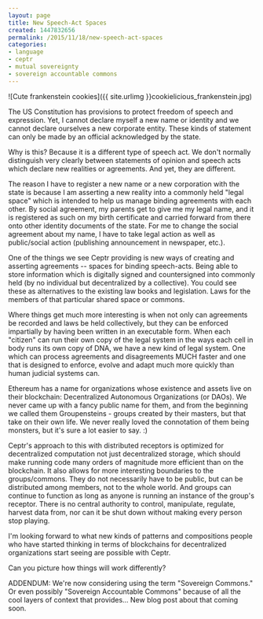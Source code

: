 ```yaml
---
layout: page
title: New Speech-Act Spaces
created: 1447832656
permalink: /2015/11/18/new-speech-act-spaces
categories:
- language
- ceptr
- mutual sovereignty
- sovereign accountable commons
---
```


![Cute frankenstein cookies]({{ site.urlimg }}cookielicious_frankenstein.jpg)

The US Constitution has provisions to protect freedom of speech and expression. Yet, I cannot declare myself a new name or identity and we cannot declare ourselves a new corporate entity. These kinds of statement can only be made by an official acknowledged by the state.

Why is this? Because it is a different type of speech act. We don't normally distinguish very clearly between statements of opinion and speech acts which declare new realities or agreements. And yet, they are different.

The reason I have to register a new name or a new corporation with the state is because I am asserting a new reality into a commonly held "legal space" which is intended to help us manage binding agreements with each other. By social agreement, my parents get to give me my legal name, and it is registered as such on my birth certificate and carried forward from there onto other identity documents of the state. For me to change the social agreement about my name, I have to take legal action as well as public/social action (publishing announcement in newspaper, etc.).

One of the things we see Ceptr providing is new ways of creating and asserting agreements -- spaces for binding speech-acts. Being able to store information which is digitally signed and countersigned into commonly held (by no individual but decentralized by a collective).  You could see these as alternatives to the existing law books and legislation. Laws for the members of that particular shared space or commons.

Where things get much more interesting is when not only can agreements be recorded and laws be held collectively, but they can be enforced impartially by having been written in an executable form. When each "citizen" can run their own copy of the legal system in the ways each cell in body runs its own copy of DNA, we have a new kind of legal system. One which can process agreements and disagreements MUCH faster and one that is designed to enforce, evolve and adapt much more quickly than human judicial systems can.

Ethereum has a name for organizations whose existence and assets live on their blockchain: Decentralized Autonomous Organizations (or DAOs). We never came up with a fancy public name for them, and from the beginning we called them Groupensteins - groups created by their masters, but that take on their own life. We never really loved the connotation of them being monsters, but it's sure a lot easier to say. :)

Ceptr's approach to this with distributed receptors is optimized for decentralized computation not just decentralized storage, which should make running code many orders of magnitude more efficient than on the blockchain. It also allows for more interesting boundaries to the groups/commons. They do not necessarily have to be public, but can be distributed among members, not to the whole world. And groups can continue to function as long as anyone is running an instance of the group's receptor. There is no central authority to control, manipulate, regulate, harvest data from, nor can it be shut down without making every person stop playing.

I'm looking forward to what new kinds of patterns and compositions people who have started thinking in terms of blockchains for decentralized organizations start seeing are possible with Ceptr.

Can you picture how things will work differently?

ADDENDUM: We're now considering using the term "Sovereign Commons."  Or even possibly "Sovereign Accountable Commons" because of all the cool layers of context that provides… New blog post about that coming soon.
